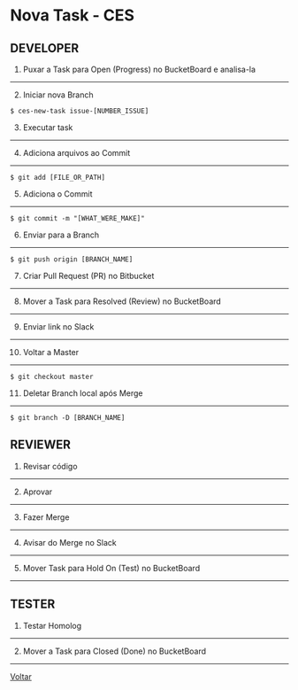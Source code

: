 Nova Task - CES
===============

## DEVELOPER

1. Puxar a Task para Open (Progress) no BucketBoard e analisa-la
----------------------------------------------------------------

2. Iniciar nova Branch

```
$ ces-new-task issue-[NUMBER_ISSUE]
```

3. Executar task
----------------

4. Adiciona arquivos ao Commit
------------------------------

```
$ git add [FILE_OR_PATH]
```

5. Adiciona o Commit
--------------------

```
$ git commit -m "[WHAT_WERE_MAKE]"
```

6. Enviar para a Branch
-----------------------

```
$ git push origin [BRANCH_NAME]
```

7. Criar Pull Request (PR) no Bitbucket
---------------------------------------
8. Mover a Task para Resolved (Review) no BucketBoard
-----------------------------------------------------

9. Enviar link no Slack
------------------------

10. Voltar a Master
-------------------

```
$ git checkout master
```

11. Deletar Branch local após Merge
-----------------------------------

```
$ git branch -D [BRANCH_NAME]
```


## REVIEWER

1. Revisar código
-----------------

2. Aprovar
----------

3. Fazer Merge
--------------

4. Avisar do Merge no Slack
---------------------------

5. Mover Task para Hold On (Test) no BucketBoard
------------------------------------------------


## TESTER

1. Testar Homolog
-----------------

2. Mover a Task para Closed (Done) no BucketBoard
-------------------------------------------------


[Voltar](../tasks.md)

